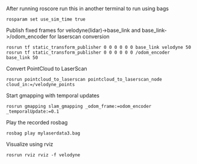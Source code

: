 After running roscore run this in another terminal to run using bags
```
rosparam set use_sim_time true
```
Publish fixed frames for velodyne(lidar)->base_link and base_link->/odom_encoder for laserscan conversion
```
rosrun tf static_transform_publisher 0 0 0 0 0 0 base_link velodyne 50
rosrun tf static_transform_publisher 0 0 0 0 0 0 /odom_encoder base_link 50

```
Convert PointCloud to LaserScan
```
rosrun pointcloud_to_laserscan pointcloud_to_laserscan_node cloud_in:=/velodyne_points
```
Start gmapping with temporal updates
```
rosrun gmapping slam_gmapping _odom_frame:=odom_encoder _temporalUpdate:=0.1
```
Play the recorded rosbag
```
rosbag play mylaserdata3.bag
```
Visualize using rviz
```
rosrun rviz rviz -f velodyne
```

